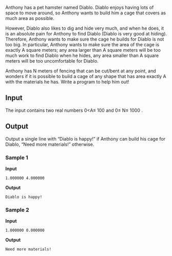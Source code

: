 Anthony has a pet hamster named Diablo. Diablo enjoys having
lots of space to move around, so Anthony wants to build him a
cage that covers as much area as possible.

However, Diablo also likes to dig and hide very much, and
when he does, it is an absolute pain for Anthony to find Diablo
(Diablo is very good at hiding). Therefore, Anthony wants to
make sure the cage he builds for Diablo is not too big. In
particular, Anthony wants to make sure the area of the cage is
exactly A square meters;
any area larger than A square meters will be too much work to find Diablo when he
hides, any area smaller than A square meters will be too
uncomfortable for Diablo.

Anthony has N meters
of fencing that can be cut/bent at any point, and wonders if it
is possible to build a cage of any shape that has area
exactly A with the
materials he has. Write a program to help him out!

## Input
The input contains two real numbers 0<A≤ 100 and 0≤ N≤ 1000 .

## Output
Output a single line with “Diablo is happy!” if Anthony can
build his cage for Diablo, “Need more materials!”
otherwise.

### Sample 1
**Input**
```text
1.000000 4.000000
```
**Output**
```text
Diablo is happy!
```

### Sample 2
**Input**
```text
1.000000 0.000000
```
**Output**
```text
Need more materials!
```

